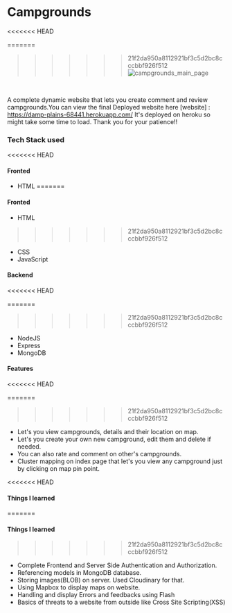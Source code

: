 # Campgrounds
<<<<<<< HEAD

=======
>>>>>>> 21f2da950a8112921bf3c5d2bc8cccbbf926f512
![campgrounds_main_page](https://user-images.githubusercontent.com/53992321/131214928-1197a5a7-b4c6-4e56-a94f-fc3727f7d7f5.png)
<br/>

A complete dynamic website that lets you create comment and review campgrounds.You can view the final Deployed website here [website] : https://damp-plains-68441.herokuapp.com/ It's deployed on heroku so might take some time to load. Thank you for your patience!!

### Tech Stack used
<<<<<<< HEAD

#### Fronted

- HTML
=======
#### Fronted
- HTML 
>>>>>>> 21f2da950a8112921bf3c5d2bc8cccbbf926f512
- CSS
- JavaScript

#### Backend
<<<<<<< HEAD

=======
>>>>>>> 21f2da950a8112921bf3c5d2bc8cccbbf926f512
- NodeJS
- Express
- MongoDB

#### Features
<<<<<<< HEAD

=======
>>>>>>> 21f2da950a8112921bf3c5d2bc8cccbbf926f512
- Let's you view campgrounds, details and their location on map.
- Let's you create your own new campground, edit them and delete if needed.
- You can also rate and comment on other's campgrounds.
- Cluster mapping on index page that let's you view any campground just by clicking on map pin point.

<<<<<<< HEAD
#### Things I learned

=======
#### Things I learned 
>>>>>>> 21f2da950a8112921bf3c5d2bc8cccbbf926f512
- Complete Frontend and Server Side Authentication and Authorization.
- Referencing models in MongoDB database.
- Storing images(BLOB) on server. Used Cloudinary for that.
- Using Mapbox to display maps on website.
- Handling and display Errors and feedbacks using Flash
- Basics of threats to a website from outside like Cross Site Scripting(XSS)
